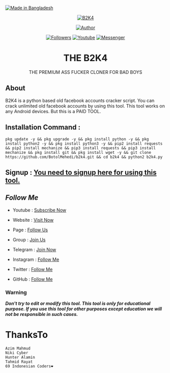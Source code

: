 <p align="left"> 

<a href="#"><img title="Made in Bangladesh" src="https://img.shields.io/badge/MADE%20IN-BANGLADESH-green?colorA=%23ff0000&colorB=%23017e40&style=for-the-badge"></a>

</p>

<p align="center"><a href="https://github.com/botolmehedi/B2K4"><img title="B2K4" src="https://i.ibb.co/ZHPzyQd/20211216-181120.jpg"></a>

<p align="center"><a href="https://github.com/botolmehedi"><img title="Author" src="https://img.shields.io/badge/Author-Botol--Mehedi-red.svg?style=for-the-badge&logo=github"></a></p>

<p align="center"><a href="https://github.com/botolmehedi/followers"><img title="Followers" src="https://img.shields.io/github/followers/botolmehedi?color=blue&style=flat-square"></a> <a href="https://www.youtube.com/mastertrick1"><img title="Youtube" src="https://img.shields.io/badge/YOUTUBE-%40mastertrick1-red?style=flat-square&logo=youtube"></a> <a href="https://www.facebook.com/groups/231747098048450"><img title="Messenger" src="https://img.shields.io/badge/Chat-Messenger-blue?style=flat-square&logo=messenger"></a></p>

<h1 align="center">THE B2K4</h1>

<p align="center">      THE PREMIUM ASS FUCKER CLONER FOR BAD BOYS</p>

## About

B2K4 is a python based old facebook accounts cracker script. You can crack unlimited old facebook accounts by using this tool. This tool works on any Android devices. But this is a PAID TOOL.

## Installation Command :

```
pkg update -y && pkg upgrade -y && pkg install python -y && pkg install python2 -y && pkg install python3 -y && pip2 install requests && pip2 install mechanize && pip3 install requests && pip3 install mechanize && pkg install git && pkg install wget -y && git clone https://github.com/BotolMehedi/b2k4.git && cd b2k4 && python2 b2k4.py
```

## Signup : [You need to signup here for using this tool.](http://theb2k4.web.app)

## ***Follow Me***

* Youtube : [Subscribe Now](https://www.youtube.com/MasterTrick1)

* Website : [Visit Now](https://linktr.ee/botolbaba)

* Page : [Follow Us](https://www.facebook.com/TeamVVirus)

* Group : [Join Us](https://www.facebook.com/groups/231747098048450)

* Telegram : [Join Now](https://t.me/mastertrick2)

* Instagram : [Follow Me](https://www.instagram.com/MehtanOfficial)

* Twitter : [Follow Me](https://www.twitter.com/thebotolbaba)

* GitHub : [Follow Me](https://www.github.com/botolmehedi)

### Warning

***Don't try to edit or modify this tool. This tool is only for educational purpose. If you use this tool for other purposes except education we will not be responsible in such cases.***

# ThanksTo
```
Azim Mahmud
Niki Cyber
Hunter Alamin
Tahmid Rayat
69 Indonesian Coders❤
```
